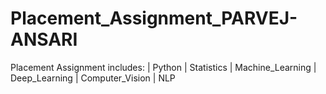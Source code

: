 # Placement_Assignment_PARVEJ-ANSARI
Placement Assignment includes: | Python | Statistics | Machine_Learning | Deep_Learning | Computer_Vision | NLP
